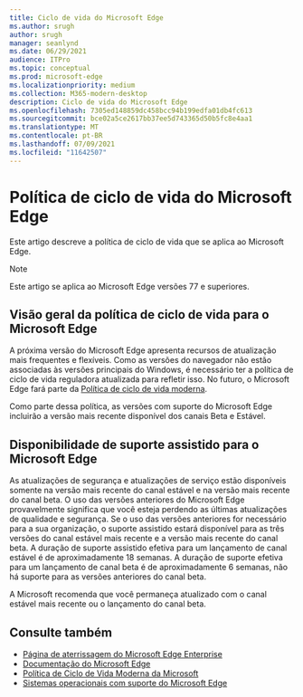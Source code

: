 ```yaml
---
title: Ciclo de vida do Microsoft Edge
ms.author: srugh
author: srugh
manager: seanlynd
ms.date: 06/29/2021
audience: ITPro
ms.topic: conceptual
ms.prod: microsoft-edge
ms.localizationpriority: medium
ms.collection: M365-modern-desktop
description: Ciclo de vida do Microsoft Edge
ms.openlocfilehash: 7305ed148859dc458bcc94b199edfa01db4fc613
ms.sourcegitcommit: bce02a5ce2617bb37ee5d743365d50b5fc8e4aa1
ms.translationtype: MT
ms.contentlocale: pt-BR
ms.lasthandoff: 07/09/2021
ms.locfileid: "11642507"
---
```

# <a name="microsoft-edge-lifecycle-policy"></a>Política de ciclo de vida do Microsoft Edge

Este artigo descreve a política de ciclo de vida que se aplica ao Microsoft Edge.

> [!NOTE]
> Este artigo se aplica ao Microsoft Edge versões 77 e superiores.

## <a name="overview-of-the-lifecycle-policy-for-microsoft-edge"></a>Visão geral da política de ciclo de vida para o Microsoft Edge

A próxima versão do Microsoft Edge apresenta recursos de atualização mais frequentes e flexíveis. Como as versões do navegador não estão associadas às versões principais do Windows, é necessário ter a política de ciclo de vida reguladora atualizada para refletir isso. No futuro, o Microsoft Edge fará parte da [Política de ciclo de vida moderna](https://support.microsoft.com/help/30881/modern-lifecycle-policy).

Como parte dessa política, as versões com suporte do Microsoft Edge incluirão a versão mais recente disponível dos canais Beta e Estável.

## <a name="assisted-support-availability-for-microsoft-edge"></a>Disponibilidade de suporte assistido para o Microsoft Edge
As atualizações de segurança e atualizações de serviço estão disponíveis somente na versão mais recente do canal estável e na versão mais recente do canal beta. O uso das versões anteriores do Microsoft Edge provavelmente significa que você esteja perdendo as últimas atualizações de qualidade e segurança. Se o uso das versões anteriores for necessário para a sua organização, o suporte assistido estará disponível para as três versões do canal estável mais recente e a versão mais recente do canal beta.  A duração de suporte assistido efetiva para um lançamento de canal estável é de aproximadamente 18 semanas. A duração de suporte efetiva para um lançamento de canal beta é de aproximadamente 6 semanas, não há suporte para as versões anteriores do canal beta.

A Microsoft recomenda que você permaneça atualizado com o canal estável mais recente ou o lançamento do canal beta.



## <a name="see-also"></a>Consulte também

- [Página de aterrissagem do Microsoft Edge Enterprise](https://aka.ms/EdgeEnterprise)
- [Documentação do Microsoft Edge](./index.yml)
- [Política de Ciclo de Vida Moderna da Microsoft](https://support.microsoft.com/help/30881/modern-lifecycle-policy)
- [Sistemas operacionais com suporte do Microsoft Edge](./microsoft-edge-supported-operating-systems.md)